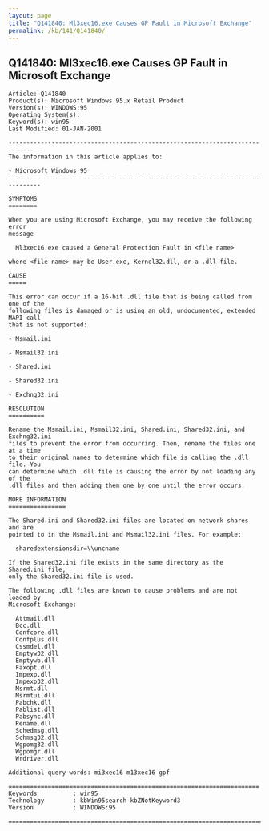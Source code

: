 ```yaml
---
layout: page
title: "Q141840: Ml3xec16.exe Causes GP Fault in Microsoft Exchange"
permalink: /kb/141/Q141840/
---
```


## Q141840: Ml3xec16.exe Causes GP Fault in Microsoft Exchange

	Article: Q141840
	Product(s): Microsoft Windows 95.x Retail Product
	Version(s): WINDOWS:95
	Operating System(s): 
	Keyword(s): win95
	Last Modified: 01-JAN-2001
	
	-------------------------------------------------------------------------------
	The information in this article applies to:
	
	- Microsoft Windows 95 
	-------------------------------------------------------------------------------
	
	SYMPTOMS
	========
	
	When you are using Microsoft Exchange, you may receive the following error
	message
	
	  Ml3xec16.exe caused a General Protection Fault in <file name>
	
	where <file name> may be User.exe, Kernel32.dll, or a .dll file.
	
	CAUSE
	=====
	
	This error can occur if a 16-bit .dll file that is being called from one of the
	following files is damaged or is using an old, undocumented, extended MAPI call
	that is not supported:
	
	- Msmail.ini
	
	- Msmail32.ini
	
	- Shared.ini
	
	- Shared32.ini
	
	- Exchng32.ini
	
	RESOLUTION
	==========
	
	Rename the Msmail.ini, Msmail32.ini, Shared.ini, Shared32.ini, and Exchng32.ini
	files to prevent the error from occurring. Then, rename the files one at a time
	to their original names to determine which file is calling the .dll file. You
	can determine which .dll file is causing the error by not loading any of the
	.dll files and then adding them one by one until the error occurs.
	
	MORE INFORMATION
	================
	
	The Shared.ini and Shared32.ini files are located on network shares and are
	pointed to in the Msmail.ini and Msmail32.ini files. For example:
	
	  sharedextensionsdir=\\uncname
	
	If the Shared32.ini file exists in the same directory as the Shared.ini file,
	only the Shared32.ini file is used.
	
	The following .dll files are known to cause problems and are not loaded by
	Microsoft Exchange:
	
	  Attmail.dll
	  Bcc.dll
	  Confcore.dll
	  Confplus.dll
	  Cssmdel.dll
	  Emptyw32.dll
	  Emptywb.dll
	  Faxopt.dll
	  Impexp.dll
	  Impexp32.dll
	  Msrmt.dll
	  Msrmtui.dll
	  Pabchk.dll
	  Pablist.dll
	  Pabsync.dll
	  Rename.dll
	  Schedmsg.dll
	  Schmsg32.dll
	  Wgpomg32.dll
	  Wgpomgr.dll
	  Wrdriver.dll
	
	Additional query words: mi3xec16 m13xec16 gpf
	
	======================================================================
	Keywords          : win95 
	Technology        : kbWin95search kbZNotKeyword3
	Version           : WINDOWS:95
	
	=============================================================================
	
